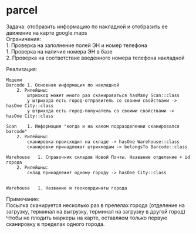 # parcel
Задача: отобразить информацию по накладной и отобразить ее движение на карте google.maps			
Ограничения: 			
	1. Проверка на заполнение полей ЭН и номер телефона		
	1. Проверка на наличие номера ЭН в базе		
	2. Проверка на соответствие введенного номера телефона накладной		
			
Реализация:			
			
	Модели		
	Barcode	1. Основная информация по накладной	
		2. Рилейшны:	
			штрихкод может много раз сканироваться hasMany Scan::class
			у штрихода есть город-отправитель со своими свойствами -> hasOne City::class
			у штрихода есть город-получатель со своими свойствами -> hasOne City::class
			
	Scan	1. Информация "когда и на каком подразделении сканировался barcode"	
		2. Рилейшны:	
			сканировка происходит на складе -> hasOne Warehouse::class
			сканировки принадлежат штрихкодам -> belongsTo Barcode::class
			
	Warehouse	1. Справочник складов Новой Почты. Название отделение + id города	
		2. Рилейшны:	
			склад принадлежит одному городу -> hasOne City::class
			
			
	Warehouse	1. Название и геокоординаты города	
			
			
			
Примечание:			
	Посылка сканируется несколько раз в прелелах города (отделение на загрузку, терминал на выгрузку, терминал на загрузку в другой город)		
	Чтобы не плодить маркеры на карте, оставляем только первую сканировку в пределах одного города.		



